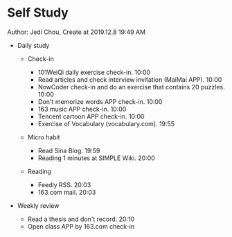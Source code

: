 # Self Study

Author: Jedi Chou, Create at 2019.12.8 19:49 AM

* Daily study
  * Check-in
    * 101WeiQi daily exercise check-in. 10:00
    * Read articles and check interview invitation (MaiMai APP). 10:00
    * NowCoder check-in and do an exercise that contains 20 puzzles. 10:00
    * Don't memorize words APP check-in. 10:00
    * 163 music APP check-in. 10:00
    * Tencent cartoon APP check-in. 10:00
    * Exercise of Vocabulary (vocabulary.com). 19:55

  * Micro habit
    * Read Sina Blog. 19:59
    * Reading 1 minutes at SIMPLE Wiki. 20:00

  * Reading
    * Feedly RSS. 20:03
    * 163.com mail. 20:03

* Weekly review
  * Read a thesis and don't record. 20:10
  * Open class APP by 163.com check-in
